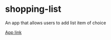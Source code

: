 # shopping-list
An app that allows users to add list item of choice

[App link](https://marusoft.github.io/shopping-list/)